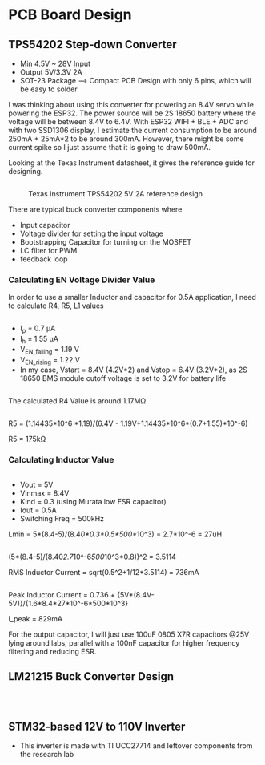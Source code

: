 # PCB Board Design

## TPS54202 Step-down Converter&#x20;

* Min 4.5V \~ 28V Input&#x20;
* Output 5V/3.3V 2A&#x20;
* SOT-23 Package --> Compact PCB Design with only 6 pins, which will be easy to solder&#x20;

I was thinking about using this converter for powering an 8.4V servo while powering the ESP32. The power source will be 2S 18650 battery where the voltage will be between 8.4V to 6.4V. With ESP32 WIFI + BLE + ADC and with two SSD1306 display, I estimate the current consumption to be around 250mA + 25mA\*2 to be around 300mA. However, there might be some current spike so I just assume that it is going to draw 500mA.&#x20;

Looking at the Texas Instrument datasheet, it gives the reference guide for designing.&#x20;

<figure><img src=".gitbook/assets/image (45).png" alt=""><figcaption><p>Texas Instrument TPS54202 5V 2A reference design</p></figcaption></figure>

There are typical buck converter components where&#x20;

* Input capacitor&#x20;
* Voltage divider for setting the input voltage&#x20;
* Bootstrapping Capacitor for turning on the MOSFET&#x20;
* LC filter for PWM&#x20;
* feedback loop



### Calculating EN Voltage Divider Value&#x20;

In order to use a smaller Inductor and capacitor for 0.5A application, I need to calculate R4, R5, L1 values

<figure><img src=".gitbook/assets/image.png" alt=""><figcaption></figcaption></figure>

* I<sub>p</sub> = 0.7 µA
* I<sub>h</sub> = 1.55 µA
* V<sub>EN\_falling</sub> = 1.19 V
* V<sub>EN\_rising</sub> = 1.22 V
* In my case, Vstart = 8.4V (4.2V\*2) and Vstop = 6.4V (3.2V\*2), as 2S 18650 BMS module cutoff voltage is set to 3.2V for battery life&#x20;

<figure><img src=".gitbook/assets/image (1).png" alt=""><figcaption></figcaption></figure>

The calculated R4 Value is around 1.17MΩ

<figure><img src=".gitbook/assets/image (2).png" alt=""><figcaption></figcaption></figure>

R5 = (1.14435\*10^6 \*1.19)/(6.4V - 1.19V+1.14435\*10^6\*(0.7+1.55)\*10^-6)&#x20;

R5 = 175kΩ

### Calculating Inductor Value&#x20;

<figure><img src=".gitbook/assets/image (4).png" alt=""><figcaption></figcaption></figure>

* Vout = 5V&#x20;
* Vinmax = 8.4V&#x20;
* Kind = 0.3 (using Murata low ESR capacitor)
* Iout = 0.5A&#x20;
* Switching Freq = 500kHz&#x20;

Lmin = 5\*(8.4-5)/(8.&#x34;_&#x30;\*0.3\*0.5\*500\*_&#x31;0^3) = 2.7\*10^-6 = 27uH&#x20;

<figure><img src=".gitbook/assets/image (46).png" alt=""><figcaption></figcaption></figure>

(5\*(8.4-5)/(8.4&#x30;_&#x32;.&#x37;_&#x31;0^-&#x36;_&#x35;0&#x30;_&#x31;0^3\*0.8))^2 = 3.5114&#x20;

RMS Inductor Current = sqrt(0.5^2+1/12\*3.5114) = 736mA&#x20;

<figure><img src=".gitbook/assets/image (47).png" alt=""><figcaption></figcaption></figure>

Peak Inductor Current = 0.736 + {5V\*(8.4V-5V)}/{1.6\*8.4\*27\*10^-6\*500\*10^3}&#x20;

I\_peak = 829mA&#x20;

For the output capacitor, I will just use 100uF 0805 X7R capacitors @25V lying around labs, parallel with a 100nF capacitor for higher frequency filtering and reducing ESR.&#x20;





## LM21215 Buck Converter Design&#x20;

<figure><img src=".gitbook/assets/Screenshot 2024-11-26 at 5.27.24 PM.png" alt=""><figcaption></figcaption></figure>

<figure><img src=".gitbook/assets/LM21215_sch.png" alt=""><figcaption></figcaption></figure>

<figure><img src=".gitbook/assets/IMG_3111 Large.jpeg" alt=""><figcaption></figcaption></figure>

## STM32-based 12V to 110V Inverter&#x20;

* This inverter is made with TI UCC27714 and leftover components from the research lab

<figure><img src=".gitbook/assets/inverter_brd (1).png" alt=""><figcaption></figcaption></figure>

<figure><img src=".gitbook/assets/inverter_sch (1).png" alt=""><figcaption></figcaption></figure>

<figure><img src=".gitbook/assets/IMG_3112 Large.jpeg" alt=""><figcaption></figcaption></figure>



<figure><img src=".gitbook/assets/IMG_3135 Large.jpeg" alt=""><figcaption></figcaption></figure>

<figure><img src=".gitbook/assets/IMG_3133 Large.jpeg" alt=""><figcaption></figcaption></figure>
